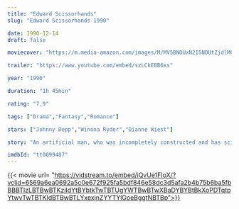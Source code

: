 ```yaml
---
title: "Edward Scissorhands"
slug: "Edward Scissorhands 1990"

date: 1990-12-14
draft: false

moviecover: "https://m.media-amazon.com/images/M/MV5BNDUxN2I5NDUtZjdlMC00NjlmLTg0OTQtNjk0NjAxZjFmZTUzXkEyXkFqcGdeQXVyMTQxNzMzNDI@._V1_SY1000_CR0,0,675,1000_AL_.jpg"

trailer: "https://www.youtube.com/embed/szLCkEBB6xs"

year: "1990"

duration: "1h 45min"

rating: "7.9"

tags: ["Drama","Fantasy","Romance"]

stars: ["Johnny Depp","Winona Ryder","Dianne Wiest"]

story: "An artificial man, who was incompletely constructed and has scissors for hands, leads a solitary life. Then one day, a suburban lady meets him and introduces him to her world."

imdbId: "tt0099487"
---
```

{{< movie url= "https://vidstream.to/embed/iQvUe1FIoX/?vclid=6569a6ea0692a5c0e672f925fa5bdf846e58dc3d5afa2b4b75b6ba5fbBBBTIzLBTBwBTKzjIdYtBYbtkTwTBTUgYWTBwBTwXBaDYBYBtBkXoPDTqtpYtwvTwTBTKIdBTBwBTLYxexjnZYYTYlGoeBggtNBTBp">}}

